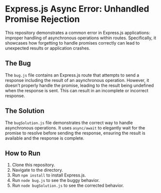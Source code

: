 # Express.js Async Error: Unhandled Promise Rejection

This repository demonstrates a common error in Express.js applications: improper handling of asynchronous operations within routes.  Specifically, it showcases how forgetting to handle promises correctly can lead to unexpected results or application crashes.

## The Bug

The `bug.js` file contains an Express.js route that attempts to send a response including the result of an asynchronous operation. However, it doesn't properly handle the promise, leading to the result being undefined when the response is sent.  This can result in an incomplete or incorrect response.

## The Solution

The `bugSolution.js` file demonstrates the correct way to handle asynchronous operations.  It uses `async/await` to elegantly wait for the promise to resolve before sending the response, ensuring the result is available and the response is complete.

## How to Run

1. Clone this repository.
2. Navigate to the directory.
3. Run `npm install` to install Express.js.
4. Run `node bug.js` to see the buggy behavior.
5. Run `node bugSolution.js` to see the corrected behavior.